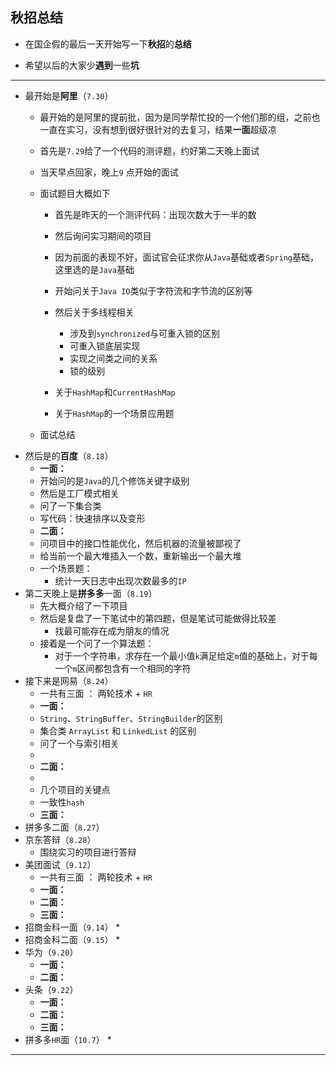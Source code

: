 ## 秋招总结


* 在国企假的最后一天开始写一下**秋招**的**总结**

* 希望以后的大家少**遇到**一些**坑**
***

* 最开始是**阿里**（`7.30`）
    * 最开始的是阿里的提前批，因为是同学帮忙投的一个他们那的组，之前也一直在实习，没有想到很好很针对的去复习，结果**一面**超级凉
    
    * 首先是`7.29`给了一个代码的测评题，约好第二天晚上面试
    * 当天早点回家，晚上`9` 点开始的面试
    * 面试题目大概如下
        * 首先是昨天的一个测评代码：出现次数大于一半的数
        
        * 然后询问实习期间的项目 
        * 因为前面的表现不好，面试官会征求你从`Java`基础或者`Spring`基础，这里选的是`Java`基础
        
        * 开始问关于`Java IO`类似于字符流和字节流的区别等
        * 然后关于多线程相关
            * 涉及到`synchronized`与可重入锁的区别
            * 可重入锁底层实现
            * 实现之间类之间的关系
            * 锁的级别
        *  关于`HashMap`和`CurrentHashMap`
        *  关于`HashMap`的一个场景应用题
    * 面试总结
* 然后是的**百度**（`8.18`）
    * **一面：**
    * 开始问的是`Java`的几个修饰关键字级别
    * 然后是工厂模式相关
    * 问了一下集合类
    * 写代码：快速排序以及变形
    * **二面：**
    * 问项目中的接口性能优化，然后机器的流量被鄙视了
    * 给当前一个最大堆插入一个数，重新输出一个最大堆
    * 一个场景题：
        * 统计一天日志中出现次数最多的`IP` 
* 第二天晚上是**拼多多**一面（`8.19`）
    * 先大概介绍了一下项目 
    * 然后是复盘了一下笔试中的第四题，但是笔试可能做得比较差
        * 找最可能存在成为朋友的情况 
    * 接着是一个问了一个算法题：
        * 对于一个字符串，求存在一个最小值`k`满足给定`m`值的基础上，对于每一个`m`区间都包含有一个相同的字符
* 接下来是网易（`8.24`）
    * 一共有三面 ： 两轮技术 + `HR`
    * **一面：**
    * `String`、`StringBuffer`、`StringBuilder`的区别
    * 集合类 `ArrayList` 和 `LinkedList` 的区别
    * 问了一个与索引相关
    * 
    * **二面：**
    * 
    * 几个项目的关键点
    * 一致性`hash`
    * **三面：**
* 拼多多二面（`8.27`）
* 京东答辩（`8.28`）
    * 围绕实习的项目进行答辩    
* 美团面试（`9.12`）
    * 一共有三面 ： 两轮技术 + `HR`
    * **一面：**
    * **二面：**
    * **三面：**
* 招商金科一面（`9.14`）
    *  
* 招商金科二面（`9.15`）
    * 
* 华为（`9.20`）
    * **一面：**
    * **二面：** 
* 头条（`9.22`）
    * **一面：**
    * **二面：**
    * **三面：** 
* 拼多多`HR`面（`10.7`）
    *  

***



